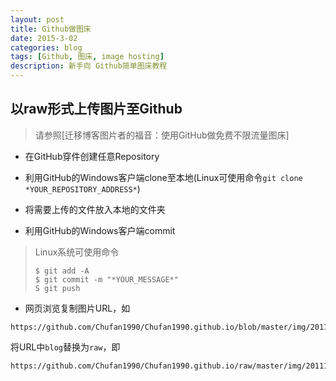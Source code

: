 ```yaml
---
layout: post
title: Github做图床
date: 2015-3-02
categories: blog
tags: [Github, 图床, image hosting]
description: 新手向 Github简单图床教程
---
```


## 以raw形式上传图片至Github

> 请参照[迁移博客图片者的福音：使用GitHub做免费不限流量图床]

- 在GitHub穿件创建任意Repository

- 利用GitHub的Windows客户端clone至本地(Linux可使用命令`git clone *YOUR_REPOSITORY_ADDRESS*`)

- 将需要上传的文件放入本地的文件夹

- 利用GitHub的Windows客户端commit
> Linux系统可使用命令
> ```
> $ git add -A
> $ git commit -m "*YOUR_MESSAGE*"
> S git push
> ```

- 网页浏览复制图片URL，如
```
https://github.com/Chufan1990/Chufan1990.github.io/blob/master/img/2011120710381445.jpg
```
将URL中`blog`替换为`raw`，即
```
https://github.com/Chufan1990/Chufan1990.github.io/raw/master/img/2011120710381445.jpg
```


